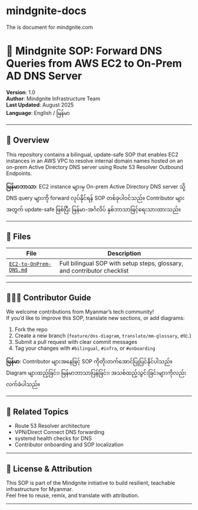 # mindgnite-docs
The is document for mindgnite.com
# 📘 Mindgnite SOP: Forward DNS Queries from AWS EC2 to On-Prem AD DNS Server

**Version**: 1.0  
**Author**: Mindgnite Infrastructure Team  
**Last Updated**: August 2025  
**Language**: English / မြန်မာ

---

## 🧭 Overview  
This repository contains a bilingual, update-safe SOP that enables EC2 instances in an AWS VPC to resolve internal domain names hosted on an on-prem Active Directory DNS server using Route 53 Resolver Outbound Endpoints.

**မြန်မာဘာသာ**: EC2 instance များမှ On-prem Active Directory DNS server သို့ DNS query များကို forward လုပ်နိုင်ရန် SOP တစ်ခုပါဝင်သည်။ Contributor များအတွက် update-safe ဖြစ်ပြီး မြန်မာ-အင်္ဂလိပ် နှစ်ဘာသာဖြင့်ရေးသားထားသည်။

---

## 📂 Files

| File | Description |
|------|-------------|
| [`EC2-to-OnPrem-DNS.md`](./EC2-to-OnPrem-DNS.md) | Full bilingual SOP with setup steps, glossary, and contributor checklist |

---

## 🧑‍🤝‍🧑 Contributor Guide

We welcome contributions from Myanmar’s tech community!  
If you’d like to improve this SOP, translate new sections, or add diagrams:

1. Fork the repo  
2. Create a new branch (`feature/dns-diagram`, `translate/mm-glossary`, etc.)  
3. Submit a pull request with clear commit messages  
4. Tag your changes with `#bilingual`, `#infra`, or `#onboarding`

**မြန်မာ**: Contributor များအနေဖြင့် SOP ကိုတိုးတက်အောင်ပြုပြင်နိုင်ပါသည်။ Diagram များထည့်ခြင်း၊ မြန်မာဘာသာပြန်ခြင်း၊ အသစ်ထည့်သွင်းခြင်းများကိုလည်းလက်ခံပါသည်။

---

## 📌 Related Topics

- Route 53 Resolver architecture  
- VPN/Direct Connect DNS forwarding  
- systemd health checks for DNS  
- Contributor onboarding and SOP localization

---

## 📣 License & Attribution

This SOP is part of the Mindgnite initiative to build resilient, teachable infrastructure for Myanmar.  
Feel free to reuse, remix, and translate with attribution.

---
